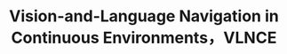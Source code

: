 ---
title: "Vision-and-Language Navigation in Continuous Environments，VLNCE"
description: "连续环境下的视觉语言导航 旨在让机器人根据自然语言指令在真实/仿真环境中自主导航。我们旨在微调大型语言模型（LLM），通过图结构与文本对齐的方式，帮助智能体选择合理导航点，完成自主导航任务。"
image: '/images/VLNCE.png'
# paper: '/files/MGMap_paper.pdf'
# slides: '/files/VLNCE.pdf'
# coming soon
code: 'https://github.com/yujie-jia/VLNCEGraphDatasetConstruct'
--- 